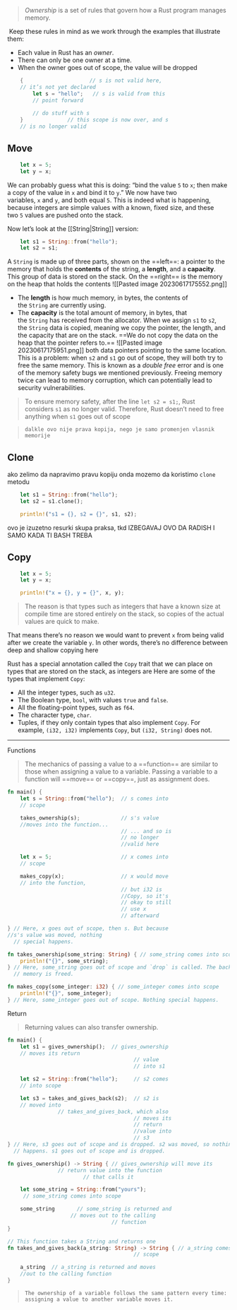 >_Ownership_ is a set of rules that govern how a Rust program manages memory.

 Keep these rules in mind as we work through the examples that illustrate them:

- Each value in Rust has an _owner_.
- There can only be one owner at a time.
- When the owner goes out of scope, the value will be dropped

```rust
    {                     // s is not valid here,
    // it’s not yet declared
        let s = "hello";   // s is valid from this
        // point forward
        
        // do stuff with s
    }              // this scope is now over, and s
    // is no longer valid
```


## Move

```rust
    let x = 5;
    let y = x;
```

We can probably guess what this is doing: “bind the value `5` to `x`; then make a copy of the value in `x` and bind it to `y`.” We now have two variables, `x` and `y`, and both equal `5`. This is indeed what is happening, because integers are simple values with a known, fixed size, and these two `5` values are pushed onto the stack.

Now let’s look at the [[String|String]] version:
```rust
    let s1 = String::from("hello");
    let s2 = s1;
```

A `String` is made up of three parts,
shown on the ==left==: a pointer to the memory that holds the **contents** of the string, a **length**, and a **capacity**. This group of data is stored on the stack.
On the ==right== is the memory on the heap that holds the contents
![[Pasted image 20230617175552.png]]

- The **length** is how much memory, in bytes, the contents of the `String` are currently using.
- The **capacity** is the total amount of memory, in bytes, that the `String` has received from the allocator.
When we assign `s1` to `s2`, the `String` data is copied, meaning we copy the pointer, the length, and the capacity that are on the stack. ==We do not copy the data on the heap that the pointer refers to.==
![[Pasted image 20230617175951.png]]
both data pointers pointing to the same location.
This is a problem: when `s2` and `s1` go out of scope, they will both try to free the same memory.
This is known as a _double free_ error and is one of the memory safety bugs we mentioned previously.
Freeing memory twice can lead to memory corruption, which can potentially lead to security vulnerabilities.
>To ensure memory safety, after the line `let s2 = s1;`, Rust considers `s1` as no longer valid. Therefore, Rust doesn’t need to free anything when `s1` goes out of scope

>`dalkle ovo nije prava kopija, nego je samo promenjen vlasnik memorije`

## Clone
ako zelimo da napravimo pravu kopiju onda mozemo da koristimo `clone` metodu
```rust 
    let s1 = String::from("hello");
    let s2 = s1.clone();

    println!("s1 = {}, s2 = {}", s1, s2);
```

ovo je izuzetno resurki skupa praksa, tkd IZBEGAVAJ OVO DA RADISH I SAMO KADA TI BASH TREBA

## Copy

```rust
    let x = 5;
    let y = x;

    println!("x = {}, y = {}", x, y);
```
>The reason is that types such as integers that have a known size at compile time are stored entirely on the stack, so copies of the actual values are quick to make.

That means there’s no reason we would want to prevent `x` from being valid after we create the variable `y`. In other words, there’s no difference between deep and shallow copying here

Rust has a special annotation called the `Copy` trait that we can place on types that are stored on the stack, as integers are
Here are some of the types that implement `Copy`:
- All the integer types, such as `u32`.
- The Boolean type, `bool`, with values `true` and `false`.
- All the floating-point types, such as `f64`.
- The character type, `char`.
- Tuples, if they only contain types that also implement `Copy`. For example, `(i32, i32)` implements `Copy`, but `(i32, String)` does not.

---
Functions
>The mechanics of passing a value to a ==function== are similar to those when assigning a value to a variable.
>Passing a variable to a function will ==move== or ==copy==, just as assignment does.

```rust
fn main() {
    let s = String::from("hello");  // s comes into
    // scope

    takes_ownership(s);             // s's value 
    //moves into the function...
                                    // ... and so is
                                    // no longer 
                                    //valid here

    let x = 5;                      // x comes into
    // scope

    makes_copy(x);                  // x would move
    // into the function,
                                    // but i32 is 
                                    //Copy, so it's
                                    // okay to still
                                    // use x
                                    // afterward

} // Here, x goes out of scope, then s. But because
//s's value was moved, nothing
  // special happens.

fn takes_ownership(some_string: String) { // some_string comes into scope
    println!("{}", some_string);
} // Here, some_string goes out of scope and `drop` is called. The backing
  // memory is freed.

fn makes_copy(some_integer: i32) { // some_integer comes into scope
    println!("{}", some_integer);
} // Here, some_integer goes out of scope. Nothing special happens.
```

Return
>Returning values can also transfer ownership.

```rust
fn main() {
    let s1 = gives_ownership();  // gives_ownership
    // moves its return
                                        // value
                                        // into s1

    let s2 = String::from("hello");     // s2 comes
    // into scope

    let s3 = takes_and_gives_back(s2);  // s2 is
    // moved into
                // takes_and_gives_back, which also
                                        // moves its
                                        // return 
                                        //value into
                                        // s3
} // Here, s3 goes out of scope and is dropped. s2 was moved, so nothing
  // happens. s1 goes out of scope and is dropped.

fn gives_ownership() -> String { // gives_ownership will move its
                // return value into the function
                        // that calls it

    let some_string = String::from("yours");
     // some_string comes into scope

    some_string       // some_string is returned and
                    // moves out to the calling
                                 // function
}

// This function takes a String and returns one
fn takes_and_gives_back(a_string: String) -> String { // a_string comes into
                                        // scope

    a_string  // a_string is returned and moves 
    //out to the calling function
}
```


>`The ownership of a variable follows the same pattern every time: assigning a value to another variable moves it.`

